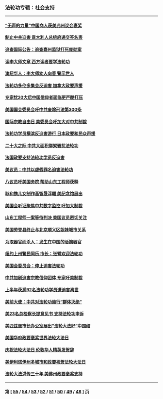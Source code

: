 ### 法轮功专辑：社会支持
---
#### [“无声的力量”中国商人获美弗州议会褒奖](../../pages/nf4386/n13941208.md?03200430) 
#### [制止中共迫害 意大利人总统府递交签名表](../../pages/nf4386/n13933726.md?03200430) 
#### [追查国际公告：追查嘉州监狱打死庞勋案](../../pages/nf4386/n13933461.md?03200430) 
#### [读李大师文章 西方读者要学法轮功](../../pages/nf4386/n13925142.md?03200430) 
#### [澳纽华人：李大师劝人向善 警示世人](../../pages/nf4386/n13924146.md?03200430) 
#### [法轮功多伦多集会反迫害 加拿大政要声援](../../pages/nf4386/n13881303.md?03200430) 
#### [专家忧20大后中国信仰者面临更严酷打压](../../pages/nf4386/n13874993.md?03200430) 
#### [美国国会委员会吁中共废除刑法第300条](../../pages/nf4386/n13868121.md?03200430) 
#### [国际宗教自由日 美委员会吁加大对中共制裁](../../pages/nf4386/n13855021.md?03200430) 
#### [法轮功学员横滨反迫害游行 日本政要和民众声援](../../pages/nf4386/n13847132.md?03200430) 
#### [二十大之际 中共大面积绑架骚扰法轮功](../../pages/nf4386/n13846381.md?03200430) 
#### [法国政要支持法轮功学员反迫害](../../pages/nf4386/n13841970.md?03200430) 
#### [美议员：中共以虚假罪名迫害法轮功](../../pages/nf4386/n13841083.md?03200430) 
#### [八议员吁美国务院 帮助山东工程师获释](../../pages/nf4386/n13836379.md?03200430) 
#### [耿和携儿女制作高智晟浮雕 美纪念馆展出](../../pages/nf4386/n13829624.md?03200430) 
#### [美国会听证聚焦中共数字监控 吁加大制裁](../../pages/nf4386/n13825083.md?03200430) 
#### [山东工程师一案等待判决 美国议员密切关注](../../pages/nf4386/n13815065.md?03200430) 
#### [美国劳登县终止与北京顺义区姐妹城市关系](../../pages/nf4386/n13811030.md?03200430) 
#### [为取器官而杀人：发生在中国的活摘器官](../../pages/nf4386/n13794731.md?03200430) 
#### [纽约上州警民同乐 市长：张臂欢迎法轮功](../../pages/nf4386/n13794375.md?03200430) 
#### [美国会委员会：停止迫害法轮功](../../pages/nf4386/n13788164.md?03200430) 
#### [中共加剧迫害宗教信仰团体 专家吁美制裁](../../pages/nf4386/n13780252.md?03200430) 
#### [上半年获悉92名法轮功学员遭迫害离世](../../pages/nf4386/n13772701.md?03200430) 
#### [美前大使：中共对法轮功施行“群体灭绝”](../../pages/nf4386/n13771705.md?03200430) 
#### [美23名总检察长提意见书 支持法轮功申诉](../../pages/nf4386/n13766596.md?03200430) 
#### [美匹兹堡市长办公室展出“法轮大法好”中国结](../../pages/nf4386/n13749721.md?03200430) 
#### [美国华府政要褒奖世界法轮大法日](../../pages/nf4386/n13743770.md?03200430) 
#### [庆祝法轮大法日 伦敦华人精英发贺辞](../../pages/nf4386/n13741593.md?03200430) 
#### [美伊利诺伊州多城市和政要祝贺法轮大法日](../../pages/nf4386/n13737149.md?03200430) 
#### [法轮大法洪传三十年 美佛州政要褒奖支持](../../pages/nf4386/n13737103.md?03200430) 

---
#### 第 [ [55](./55.md?03200430) / [54](./54.md?03200430) / [53](./53.md?03200430) / [52](./52.md?03200430) / [51](./51.md?03200430) / [50](./50.md?03200430) / [49](./49.md?03200430) / [48](./48.md?03200430) ] 页
